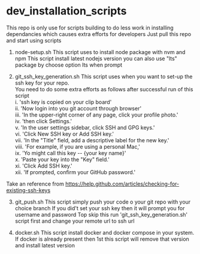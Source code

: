 # dev_installation_scripts

This repo is only use for scripts building to do less work in installing dependancies which causes extra efforts for developers
Just pull this repo and start using scripts

1. node-setup.sh
  This script uses to install node package with nvm and npm
  This script install latest nodejs version
  you can also use "lts" package by choose option lts when prompt
  
2. git_ssh_key_generation.sh
  This script uses when you want to set-up the ssh key for your repo. <br />
  You need to do some extra efforts as follows after successful run of this script<br />
  i.    'ssh key is copied on your clip board'<br />
  ii.   'Now login into you git account through browser'<br />
  iii.  'In the upper-right corner of any page, click your profile photo.'<br />
  iv.   'then click Settings.'<br />
  v.    'In the user settings sidebar, click SSH and GPG keys.'<br />
  vi.   'Click New SSH key or Add SSH key.'<br />
  vii.  'In the "Title" field, add a descriptive label for the new key.' <br />
  viii. 'For example, if you are using a personal Mac,' <br />
  ix.   'Yo might call this key -- {your key name}'<br />
  x.    'Paste your key into the "Key" field.'<br />
  xi.   'Click Add SSH key.'<br />
  xii.  'If prompted, confirm your GitHub password.'<br />
  
  Take an reference from https://help.github.com/articles/checking-for-existing-ssh-keys<br/>
 
 3. git_push.sh
  This script simply push your code o your git repo with your choice branch
  If you did't set your ssh key then it will prompt you for username and password
  Top skip this run 'git_ssh_key_generation.sh' script first and change your remote url to ssh url

 4. docker.sh
  This script install docker and docker compose in your system.
  If docker is already present then 1st this script will remove that version and install latest version
  
